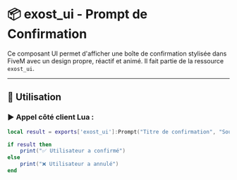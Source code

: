 
# 📦 exost_ui - Prompt de Confirmation

Ce composant UI permet d'afficher une boîte de confirmation stylisée dans FiveM avec un design propre, réactif et animé. Il fait partie de la ressource `exost_ui`.

---

## 🚀 Utilisation

### ▶️ Appel côté client Lua :

```lua
local result = exports['exost_ui']:Prompt("Titre de confirmation", "Souhaitez-vous vraiment effectuer cette action ?")

if result then
    print("✅ Utilisateur a confirmé")
else
    print("❌ Utilisateur a annulé")
end
